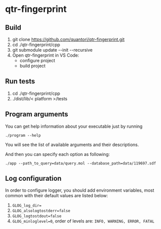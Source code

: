 # qtr-fingerprint

## Build
1. git clone https://github.com/quantori/qtr-fingerprint.git
2. cd ./qtr-fingerprint/cpp
3. git submodule update --init --recursive
4. Open qtr-fingerprint in VS Code:
   - configure project
   - build project

## Run tests
1. cd ./qtr-fingerprint/cpp
2. ./dist/lib/< platform >/tests

## Program arguments

You can get help information about your executable just by running 

`./program --help`

You will see the list of available arguments and their descriptions.

And then you can specify each option as following:

`./app --path_to_query=data/query.mol --database_path=data/119697.sdf`

## Log configuration

In order to configure logger, you should add environment variables, 
most common with their default values are listed below:
1. `GLOG_log_dir=`
2. `GLOG_alsologtostderr=false`
3. `GLOG_logtostdout=false`
4. `GLOG_minloglevel=0`, order of levels are: `INFO, WARNING, ERROR, FATAL`
